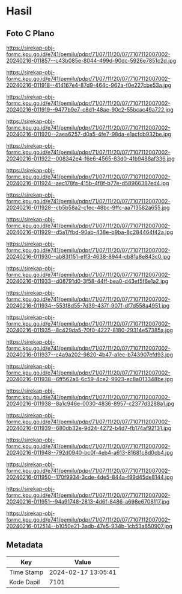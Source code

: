 # Hasil

## Foto C Plano

https://sirekap-obj-formc.kpu.go.id/e741/pemilu/pdpr/71/07/11/20/07/7107112007002-20240216-011857--c43b085e-8044-499d-90dc-5926e7851c2d.jpg

https://sirekap-obj-formc.kpu.go.id/e741/pemilu/pdpr/71/07/11/20/07/7107112007002-20240216-011918--414167e4-87d9-464c-962a-f0e227cbe53a.jpg

https://sirekap-obj-formc.kpu.go.id/e741/pemilu/pdpr/71/07/11/20/07/7107112007002-20240216-011919--9477b9e7-c8d1-48ae-90c2-55bcac49a722.jpg

https://sirekap-obj-formc.kpu.go.id/e741/pemilu/pdpr/71/07/11/20/07/7107112007002-20240216-011920--2aea6257-d0a5-4fe7-98da-e1acfdb932be.jpg

https://sirekap-obj-formc.kpu.go.id/e741/pemilu/pdpr/71/07/11/20/07/7107112007002-20240216-011922--008342e4-f6e6-4565-83d0-41b9488af336.jpg

https://sirekap-obj-formc.kpu.go.id/e741/pemilu/pdpr/71/07/11/20/07/7107112007002-20240216-011924--aec178fa-415b-4f8f-b77e-d58966387ed4.jpg

https://sirekap-obj-formc.kpu.go.id/e741/pemilu/pdpr/71/07/11/20/07/7107112007002-20240216-011928--cb5b58a2-c1ec-48bc-9ffc-aa713582a655.jpg

https://sirekap-obj-formc.kpu.go.id/e741/pemilu/pdpr/71/07/11/20/07/7107112007002-20240216-011929--d5a17fbd-90ab-438e-b9ba-8c284464f42a.jpg

https://sirekap-obj-formc.kpu.go.id/e741/pemilu/pdpr/71/07/11/20/07/7107112007002-20240216-011930--ab83f151-eff3-4638-8944-cb81a8e843c0.jpg

https://sirekap-obj-formc.kpu.go.id/e741/pemilu/pdpr/71/07/11/20/07/7107112007002-20240216-011933--d08791d0-3f58-44ff-bea0-d43ef5f6e1a2.jpg

https://sirekap-obj-formc.kpu.go.id/e741/pemilu/pdpr/71/07/11/20/07/7107112007002-20240216-011934--553f8d55-7d39-437f-907f-df7d558a4951.jpg

https://sirekap-obj-formc.kpu.go.id/e741/pemilu/pdpr/71/07/11/20/07/7107112007002-20240216-011935--8c429da5-70f0-4227-8180-29314e57385a.jpg

https://sirekap-obj-formc.kpu.go.id/e741/pemilu/pdpr/71/07/11/20/07/7107112007002-20240216-011937--c4a9a202-9820-4b47-a1ec-b743907efd93.jpg

https://sirekap-obj-formc.kpu.go.id/e741/pemilu/pdpr/71/07/11/20/07/7107112007002-20240216-011938--6ff562a6-6c59-4ce2-9923-ec8a013348be.jpg

https://sirekap-obj-formc.kpu.go.id/e741/pemilu/pdpr/71/07/11/20/07/7107112007002-20240216-011938--8a1c946e-0030-4836-8957-c2377d3288a1.jpg

https://sirekap-obj-formc.kpu.go.id/e741/pemilu/pdpr/71/07/11/20/07/7107112007002-20240216-011939--680db32e-9d24-4272-b4d7-fb174af92131.jpg

https://sirekap-obj-formc.kpu.go.id/e741/pemilu/pdpr/71/07/11/20/07/7107112007002-20240216-011948--792d0940-bc0f-4eb4-a613-81681c8d0cb4.jpg

https://sirekap-obj-formc.kpu.go.id/e741/pemilu/pdpr/71/07/11/20/07/7107112007002-20240216-011950--170f9934-3cde-4de5-844a-f99d45de8144.jpg

https://sirekap-obj-formc.kpu.go.id/e741/pemilu/pdpr/71/07/11/20/07/7107112007002-20240216-011951--94a91748-2813-4d6f-8486-a698e6708117.jpg

https://sirekap-obj-formc.kpu.go.id/e741/pemilu/pdpr/71/07/11/20/07/7107112007002-20240216-012514--b1050e21-3adb-47e5-934b-1cb53a650907.jpg


## Metadata

| Key        | Value               |
| ---------- | ------------------- |
| Time Stamp | 2024-02-17 13:05:41 |
| Kode Dapil | 7101                |



